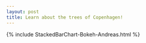 ```yaml
---
layout: post
title: Learn about the trees of Copenhagen!
---
```

{% include StackedBarChart-Bokeh-Andreas.html %}